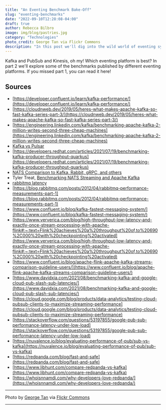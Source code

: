 ```yaml
---
title: "An Eventing Benchmark Bake-Off"
slug: "eventing-benchmarks"
date: "2022-09-10T12:28:08-04:00"
draft: true
author: Rebecca Bilbro
image: img/blog/pastries.jpg
category: "Technologies"
photo_credit: George Tan via Flickr Commons
description: "In this post we'll dig into the wild world of eventing system performance benchmarks, and explore how features like throughput and latency compare for different eventing platforms."
---
```


Kafka and PubSub and Kinesis, oh my! Which eventing platform is best? In part 2 we'll explore some of the benchmarks published by different eventing platforms. If you missed part 1, you can read it here!

<!--more-->

## Sources

- [https://developer.confluent.io/learn/kafka-performance/](https://developer.confluent.io/learn/kafka-performance/)
- [https://cloudnweb.dev/2019/05/heres-what-makes-apache-kafka-so-fast-kafka-series-part-3/](https://cloudnweb.dev/2019/05/heres-what-makes-apache-kafka-so-fast-kafka-series-part-3/)
- [https://engineering.linkedin.com/kafka/benchmarking-apache-kafka-2-million-writes-second-three-cheap-machines](https://engineering.linkedin.com/kafka/benchmarking-apache-kafka-2-million-writes-second-three-cheap-machines)
- [Kafka vs Pulsar](https://www.confluent.io/kafka-vs-pulsar/)
- [https://developers.redhat.com/articles/2021/07/19/benchmarking-kafka-producer-throughput-quarkus](https://developers.redhat.com/articles/2021/07/19/benchmarking-kafka-producer-throughput-quarkus)
- [NATS Comparison to Kafka, Rabbit, gRPC, and others](https://docs.nats.io/nats-concepts/overview/compare-nats)
- Tyler Treat, [Benchmarking NATS Streaming and Apache Kafka](https://dzone.com/articles/benchmarking-nats-streaming-and-apache-kafka)
- [rabbitmq latency](https://blog.rabbitmq.com/posts/2012/04/rabbitmq-performance-measurements-part-1)
- [https://blog.rabbitmq.com/posts/2012/04/rabbitmq-performance-measurements-part-1](https://blog.rabbitmq.com/posts/2012/04/rabbitmq-performance-measurements-part-1)
- [https://www.confluent.io/blog/kafka-fastest-messaging-system/](https://www.confluent.io/blog/kafka-fastest-messaging-system/)
- [https://www.ververica.com/blog/high-throughput-low-latency-and-exactly-once-stream-processing-with-apache-flink#:~:text=Flink%20achieves%20a%20throughput%20of,to%20690%2C000%20with%20checkpointing%20activated](https://www.ververica.com/blog/high-throughput-low-latency-and-exactly-once-stream-processing-with-apache-flink#:~:text=Flink%20achieves%20a%20throughput%20of,to%20690%2C000%20with%20checkpointing%20activated)
- [https://www.confluent.io/blog/apache-flink-apache-kafka-streams-comparison-guideline-users/](https://www.confluent.io/blog/apache-flink-apache-kafka-streams-comparison-guideline-users/)
- [https://www.davidxia.com/2021/08/benchmarking-kafka-and-google-cloud-pub-slash-sub-latencies/](https://www.davidxia.com/2021/08/benchmarking-kafka-and-google-cloud-pub-slash-sub-latencies/)
- [https://cloud.google.com/blog/products/data-analytics/testing-cloud-pubsub-clients-to-maximize-streaming-performance](https://cloud.google.com/blog/products/data-analytics/testing-cloud-pubsub-clients-to-maximize-streaming-performance)
- [https://stackoverflow.com/questions/53197855/google-pub-sub-performance-latency-under-low-load](https://stackoverflow.com/questions/53197855/google-pub-sub-performance-latency-under-low-load)
- [https://nuvalence.io/blog/evaluating-performance-of-pub/sub-vs-kafka](https://nuvalence.io/blog/evaluating-performance-of-pub/sub-vs-kafka)
- [https://redpanda.com/blog/fast-and-safe](https://redpanda.com/blog/fast-and-safe)
- [https://www.libhunt.com/compare-redpanda-vs-kafka](https://www.libhunt.com/compare-redpanda-vs-kafka)
- [https://whoisnnamdi.com/why-developers-love-redpanda/](https://whoisnnamdi.com/why-developers-love-redpanda/)

---

Photo by [George Tan](https://www.flickr.com/photos/j0035001-2/) via [Flickr Commons](https://flic.kr/p/RK733T)

---

